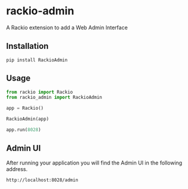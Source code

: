 # rackio-admin
A Rackio extension to add a Web Admin Interface 

## Installation

```
pip install RackioAdmin
```

## Usage

```python
from rackio import Rackio
from rackio_admin import RackioAdmin

app = Rackio()

RackioAdmin(app)

app.run(8028)
```

## Admin UI

After running your application you will find the Admin UI in the following address.

```
http://localhost:8028/admin
```
